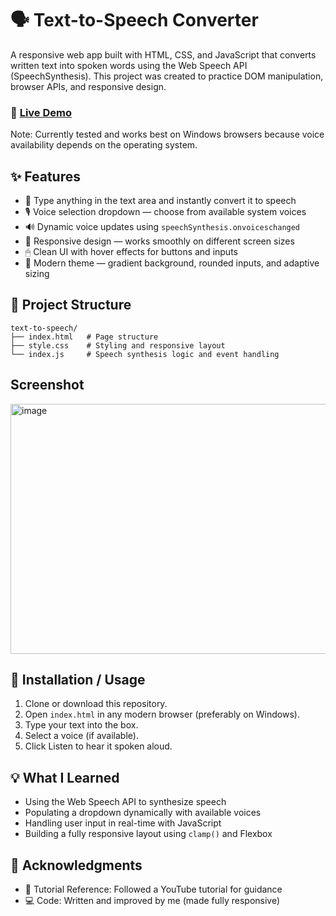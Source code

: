 # 🗣 Text-to-Speech Converter

A responsive web app built with HTML, CSS, and JavaScript that converts written text into spoken words using the Web Speech API (SpeechSynthesis).
This project was created to practice DOM manipulation, browser APIs, and responsive design.
### 🔗 [Live Demo](https://text-to-speech-9l4e.onrender.com) 

Note: Currently tested and works best on Windows browsers because voice availability depends on the operating system.

## ✨ Features

- 📝 Type anything in the text area and instantly convert it to speech  
- 🎙 Voice selection dropdown — choose from available system voices  
- 🔊 Dynamic voice updates using `speechSynthesis.onvoiceschanged`  
- 🎨 Responsive design — works smoothly on different screen sizes  
- 🖱 Clean UI with hover effects for buttons and inputs  
- 🌈 Modern theme — gradient background, rounded inputs, and adaptive sizing  

## 📂 Project Structure

```
text-to-speech/
├── index.html   # Page structure
├── style.css    # Styling and responsive layout
└── index.js     # Speech synthesis logic and event handling
```
## Screenshot
<img width="800" height="400" alt="image" src="https://github.com/user-attachments/assets/c346cec2-9ddc-4a99-8d28-e05c571b8cda" />

## 🚀 Installation / Usage

1. Clone or download this repository.  
2. Open `index.html` in any modern browser (preferably on Windows).  
3. Type your text into the box.  
4. Select a voice (if available).  
5. Click Listen to hear it spoken aloud.

## 💡 What I Learned

- Using the Web Speech API to synthesize speech  
- Populating a dropdown dynamically with available voices  
- Handling user input in real-time with JavaScript  
- Building a fully responsive layout using `clamp()` and Flexbox  

## 🙌 Acknowledgments

- 🎥 Tutorial Reference: Followed a YouTube tutorial for guidance  
- 💻 Code: Written and improved by me (made fully responsive)  
